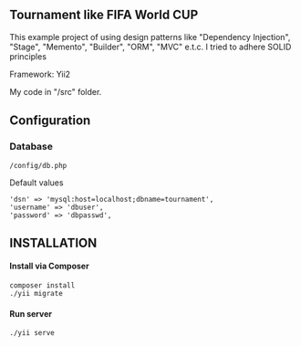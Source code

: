 Tournament like FIFA World CUP
------------

This example project of using design patterns like "Dependency Injection", "Stage", "Memento", "Builder", "ORM", "MVC" e.t.c.
I tried to adhere SOLID principles

Framework: Yii2

My code in "/src" folder.

Configuration
------------

### Database
~~~
/config/db.php
~~~
Default values
~~~
'dsn' => 'mysql:host=localhost;dbname=tournament',
'username' => 'dbuser',
'password' => 'dbpasswd',
~~~

INSTALLATION
------------

#### Install via Composer
~~~
composer install
./yii migrate
~~~

#### Run server
~~~
./yii serve
~~~


